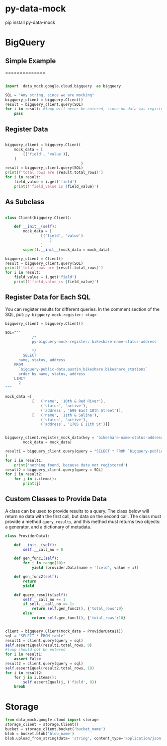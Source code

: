 # py-data-mock

pip install py-data-mock

BigQuery
=========

Simple Example
--------------
==============

```python

import  data_mock.google.cloud.bigquery  as bigquery

SQL = "Any string, since we are mocking"
bigquery_client = bigquery.Client()
result = bigquery_client.query(SQL)
for i in result: #loop will never be entered, since no data was registered
    pass
```

Register Data
-------------

```python

bigquery_client = bigquery.Client(
    mock_data = [
        [('field', 'value')],
    ]
                                  )
result = bigquery_client.query(SQL)
print(f'total rows are {result.total_rows}')
for i in result: 
    field_value = i.get('field')
    print(f'field_value is {field_value}')
```

As Subclass
------------
```python

class Client(bigquery.Client):

    def __init__(self):
        mock_data = [
                [('field', 'value')
                    ]
                ]
        super().__init__(mock_data = mock_data)

bigquery_client = Client()
result = bigquery_client.query(SQL)
print(f'total rows are {result.total_rows}')
for i in result: 
    field_value = i.get('field')
    print(f'field_value is {field_value}')
```

Register Data for Each SQL
--------------------------

You can register results for different queries. In the comment section of the SQL, put:
``` py-bigquery-mock-register: <tag> ```


```python
bigquery_client = bigquery.Client()

SQL="""
            /*
            py-bigquery-mock-register: bikeshare-name-status-address

            */
        SELECT
      name, status, address
    FROM
      `bigquery-public-data.austin_bikeshare.bikeshare_stations`
      order by name, status, address
    LIMIT
      2
"""

mock_data =[   
            [   ('name', '10th & Red River'),
                ('status', 'active'),
                ('address', '699 East 10th Street')],
            [   ('name', '11th & Salina'),
                ('status', 'active'),
                ('address', '1705 E 11th St')]]


bigquery_client.register_mock_data(key = 'bikeshare-name-status-address', 
        mock_data = mock_data)

result1 = bigquery_client.query(query = "SELECT * FROM `bigquery-public-data.austin_bikeshare.bikeshare_stations`"
)
for i in result1:
    print('nothing found, because data not registered')
result2 = bigquery_client.query(query = SQL)
for i in result2:
    for j in i.items():
        print(j)
```

Custom Classes to Provide Data
-------------------------------

A class can be used to provide results to a query. The class below will return no data with the first call, but data on the second call.
The class must provide a method `query_results`, and this method must returns two objects: a generator, and a dictionary of metadata.


```python
class ProviderData1:

    def __init__(self):
        self.__call_no = 0

    def gen_func1(self):
        for i in range(10):
            yield [provider.Data(name = 'field', value = i)]

    def gen_func2(self):
        return 
        yield

    def query_results(self):
        self.__call_no += 1
        if self.__call_no == 1:
            return self.gen_func2(), {'total_rows':0}
        else:
            return self.gen_func1(), {'total_rows':10}


client = bigquery.Client(mock_data = ProviderData1())
sql = "SELECT * FROM table"
result1 = client.query(query = sql)
self.assertEqual(result1.total_rows, 0)
#loop should not be entered
for i in result1:
    assert False
result2 = client.query(query = sql)
self.assertEqual(result2.total_rows, 10)
for i in result2:
    for j in i.items():
        self.assertEqual(j, ('field', 0))
    break

```
Storage
========

```python
from data_mock.google.cloud import storage
storage_client = storage.Client()
bucket = storage_client.bucket('bucket_name')
blob = bucket.blob('blob_name')
blob.upload_from_string(data= 'string', content_type='application/json')  
```
